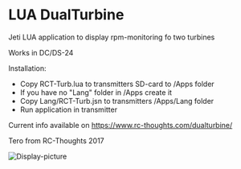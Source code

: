 # LUA DualTurbine
Jeti LUA application to display rpm-monitoring fo two turbines

Works in DC/DS-24

Installation:
- Copy RCT-Turb.lua to transmitters SD-card to /Apps folder
- If you have no "Lang" folder in /Apps create it
- Copy Lang/RCT-Turb.jsn to transmitters /Apps/Lang folder
- Run application in transmitter

Current info available on https://www.rc-thoughts.com/dualturbine/

Tero from RC-Thoughts 2017

![Display-picture](https://www.rc-thoughts.com/wp-content/uploads/2017/10/RCT-DualTurbine001.png)
